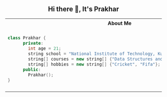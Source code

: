 <!-- ## Hi there 👋 -->
<h2 align="center">Hi there 👋, It's Prakhar</h2>

<table>
<tr>
<th> About Me </th>
<th> My GitPet! </th> 
</tr>
<tr>
<td>

  ```cpp
  class Prakhar {
        private:
          int age = 21;
          string school = "National Institute of Technology, Kurukshetra";
          string[] courses = new string[] {"Data Structures and Algorithms, OOPs in c++"};
          string[] hobbies = new string[] {"Cricket", "Fifa"};
        public:
          Prakhar();
  }
  ```

</td>
<td>

  
  <picture style="width=20%;">
  <source media="(prefers-color-scheme: dark)" srcset="https://gitpets.fly.dev/api?username=prakharps12&petname=Jack&theme=dark&species=wolf">
  <source media="(prefers-color-scheme: light)" srcset="https://gitpets.fly.dev/api?username=prakharps12&petname=Jack&theme=light&species=wolf">
  <img alt="Shows a gitpet" src="https://gitpets.fly.dev/api?username=prakharps12&petname=Jack&theme=dark&species=wolf" width="200px">
</picture>



</td>
</tr>
</table>


<!--
**prakharps12/prakharps12** is a ✨ _special_ ✨ repository because its `README.md` (this file) appears on your GitHub profile.

Here are some ideas to get you started:

- 🔭 I’m currently working on ...
- 🌱 I’m currently learning ...
- 👯 I’m looking to collaborate on ...
- 🤔 I’m looking for help with ...
- 💬 Ask me about ...
- 📫 How to reach me: ...
- 😄 Pronouns: ...
- ⚡ Fun fact: ...
-->
